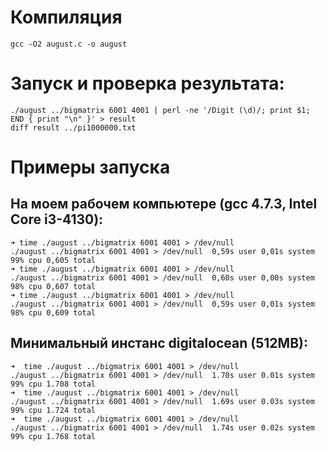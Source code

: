 # Компиляция
    gcc -O2 august.c -o august

# Запуск и проверка результата:
    ./august ../bigmatrix 6001 4001 | perl -ne '/Digit (\d)/; print $1; END { print "\n" }' > result
    diff result ../pi1000000.txt

# Примеры запуска

## На моем рабочем компьютере (gcc 4.7.3, Intel Core i3-4130):
    ➜ time ./august ../bigmatrix 6001 4001 > /dev/null 
    ./august ../bigmatrix 6001 4001 > /dev/null  0,59s user 0,01s system 99% cpu 0,605 total
    ➜ time ./august ../bigmatrix 6001 4001 > /dev/null
    ./august ../bigmatrix 6001 4001 > /dev/null  0,60s user 0,00s system 98% cpu 0,607 total
    ➜ time ./august ../bigmatrix 6001 4001 > /dev/null
    ./august ../bigmatrix 6001 4001 > /dev/null  0,59s user 0,01s system 98% cpu 0,609 total

## Минимальный инстанс digitalocean (512MB):
    ➜  time ./august ../bigmatrix 6001 4001 > /dev/null                                                     
    ./august ../bigmatrix 6001 4001 > /dev/null  1.70s user 0.01s system 99% cpu 1.708 total
    ➜  time ./august ../bigmatrix 6001 4001 > /dev/null
    ./august ../bigmatrix 6001 4001 > /dev/null  1.69s user 0.03s system 99% cpu 1.724 total
    ➜  time ./august ../bigmatrix 6001 4001 > /dev/null
    ./august ../bigmatrix 6001 4001 > /dev/null  1.74s user 0.02s system 99% cpu 1.768 total
